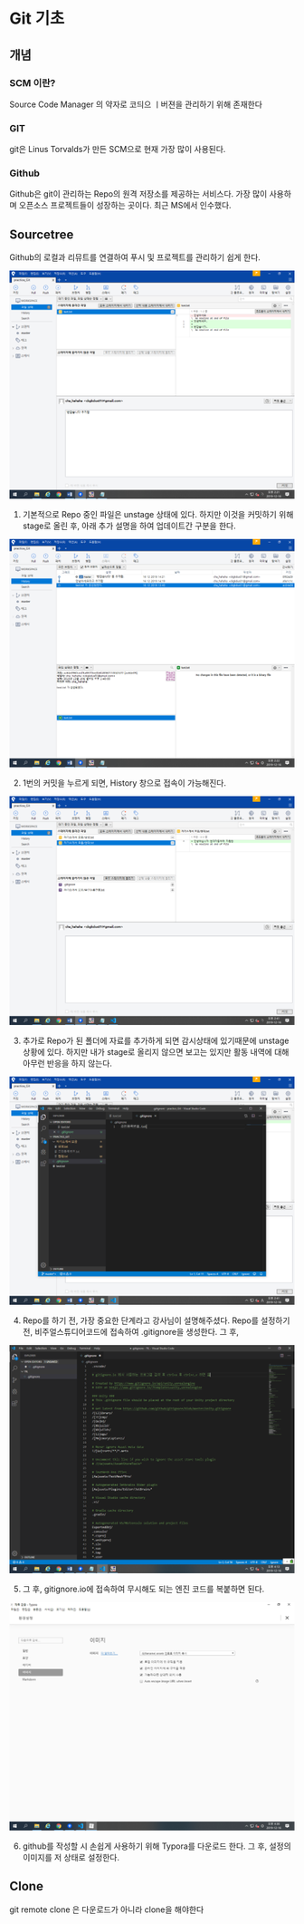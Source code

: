 # Git 기초

## 개념

### SCM 이란?

Source Code Manager 의 약자로 코듸으 ㅣ버젼을 관리하기 위해 존재한다

### GIT

git은 Linus Torvalds가 만든 SCM으로 현재 가장 많이 사용된다.

### Github

Github은 git이 관리하는 Repo의 원격 저장소를 제공하는 서비스다. 가장 많이 사용하며 오픈소스 프로젝트들이  성장하는 곳이다. 최근 MS에서 인수했다.

## Sourcetree

Github의 로컬과 리뮤트를 연결하여 푸시 및 프로젝트를 관리하기 쉽게 한다.

![1](01_Git기초.assets/1-1576483962143.png)

1. 기본적으로 Repo 중인 파일은 unstage 상태에 있다. 하지만 이것을 커밋하기 위해 stage로 올린 후, 아래 추가 설명을 하여 업데이트간 구분을 한다.



![2](01_Git기초.assets/2-1576483971295.png)

2. 1번의 커밋을 누르게 되면, History 창으로 접속이 가능해진다. 

   

![3](01_Git기초.assets/3-1576483976563.png)

3. 추가로 Repo가 된 폴더에 자료를 추가하게 되면 감시상태에 있기때문에 unstage 상황에 있다. 하지만 내가 stage로 올리지 않으면 보고는 있지만 활동 내역에 대해 아무런 반응을 하지 않는다.

   

![4](01_Git기초.assets/4.png)

4. Repo를 하기 전, 가장 중요한 단계라고 강사님이 설명해주셨다. Repo를 설정하기 전, 비주얼스튜디어코드에 접속하여 .gitignore을 생성한다. 그 후, 



![6](01_Git기초.assets/6.png)

5. 그 후, gitignore.io에 접속하여 무시해도 되는 엔진 코드를 복붙하면 된다.



![8](01_Git기초.assets/8.png)



6. github를 작성할 시 손쉽게 사용하기 위해 Typora를 다운로드 한다. 그 후, 설정의 이미지를 저 상태로 설정한다. 



## Clone

git remote clone 은 다운로드가 아니라 clone을 해야한다

